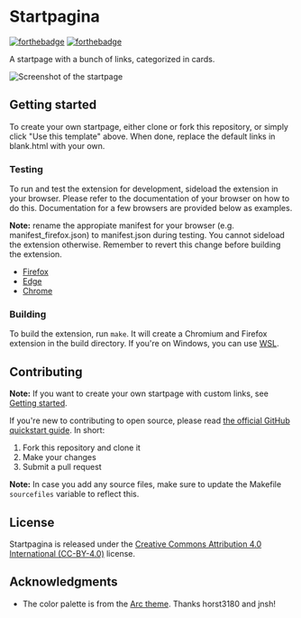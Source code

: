 # Startpagina

[![forthebadge](https://forthebadge.com/images/badges/uses-html.svg)](https://forthebadge.com) [![forthebadge](https://forthebadge.com/images/badges/designed-in-ms-paint.svg)](https://forthebadge.com)

A startpage with a bunch of links, categorized in cards.

![Screenshot of the startpage](https://i.imgur.com/ys2SJeY.png)

## Getting started

To create your own startpage, either clone or fork this repository, or simply click "Use this template" above. When done, replace the default links in blank.html with your own.

### Testing

To run and test the extension for development, sideload the extension in your browser. Please refer to the documentation of your browser on how to do this. Documentation for a few browsers are provided below as examples.

**Note:** rename the appropiate manifest for your browser (e.g. manifest_firefox.json) to manifest.json during testing. You cannot sideload the extension otherwise. Remember to revert this change before building the extension.

* [Firefox](https://extensionworkshop.com/documentation/develop/temporary-installation-in-firefox/)
* [Edge](https://learn.microsoft.com/en-us/microsoft-edge/extensions-chromium/getting-started/extension-sideloading)
* [Chrome](https://developer.chrome.com/docs/extensions/mv3/getstarted/development-basics/#load-unpacked)

### Building

To build the extension, run `make`. It will create a Chromium and Firefox extension in the build directory. If you're on Windows, you can use [WSL](https://learn.microsoft.com/en-us/windows/wsl/).

## Contributing

**Note:** If you want to create your own startpage with custom links, see [Getting started](#getting-started).

If you're new to contributing to open source, please read [the official GitHub quickstart guide](https://docs.github.com/get-started/quickstart/contributing-to-projects). In short:

1. Fork this repository and clone it
2. Make your changes
3. Submit a pull request

**Note:** In case you add any source files, make sure to update the Makefile `sourcefiles` variable to reflect this.

## License

Startpagina is released under the [Creative Commons Attribution 4.0 International (CC-BY-4.0)](https://creativecommons.org/licenses/by/4.0/legalcode) license.

## Acknowledgments

* The color palette is from the [Arc theme](https://github.com/jnsh/arc-theme). Thanks horst3180 and jnsh!
